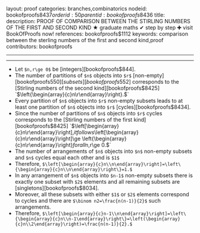 layout: proof
categories: branches,combinatorics
nodeid: bookofproofs$8437
orderid: 50
parentid: bookofproofs$8436
title: 
description: PROOF OF COMPARISON BETWEEN THE STIRLING NUMBERS OF THE FIRST AND SECOND KIND &#9733; graduate maths &#10004; step by step &#10010; visit BookOfProofs now!
references: bookofproofs$1112
keywords: comparison between the sterling numbers of the first and second kind,proof
contributors: bookofproofs

---


---

* Let `$n,r\ge 0$` be [integers][bookofproofs$844].
* The number of partitions of `$n$` objects into `$r$` [non-empty][bookofproofs$550] [subsets][bookofproofs$552] corresponds to the [Stirling numbers of the second kind][bookofproofs$8425] `$\left\{\begin{array}{c}n\\r\end{array}\right\}.$`
* Every partition of `$n$` objects into `$r$` non-empty subsets leads to at least one partition of `$n$` objects into `$r$` [cycles][bookofproofs$8434].
* Since the number of partitions of `$n$` objects into `$r$` cycles corresponds to the [Stirling numbers of the first kind][bookofproofs$8425] `$\left[\begin{array}{c}n\\r\end{array}\right],$` it follows `$\left[\begin{array}{c}n\\r\end{array}\right]\ge \left\{\begin{array}{c}n\\r\end{array}\right\}$` for all `$n,r\ge 0.$`
* The number of arrangements of `$n$` objects into `$n$` non-empty subsets and `$n$` cycles equal each other and is `$1$`
* Therefore, `$\left[\begin{array}{c}n\\n\end{array}\right]=\left\{\begin{array}{c}n\\n\end{array}\right\}=1.$`
* In any arrangement of `$n$` objects into `$n-1$` non-empty subsets there is exactly one subset with `$2$` elements and all remaining subsets are [singletons][bookofproofs$8034].
* Moreover, all these subsets with either `$1$` or `$2$` elements correspond to cycles and there are `$\binom n2=\frac{n(n-1)}{2}$` such arrangements.
* Therefore, `$\left[\begin{array}{c}n-1\\n\end{array}\right]=\left\{\begin{array}{c}n\\n-1\end{array}\right\}=\left(\begin{array}{c}n\\2\end{array}\right)=\frac{n(n-1)}{2}.$`
